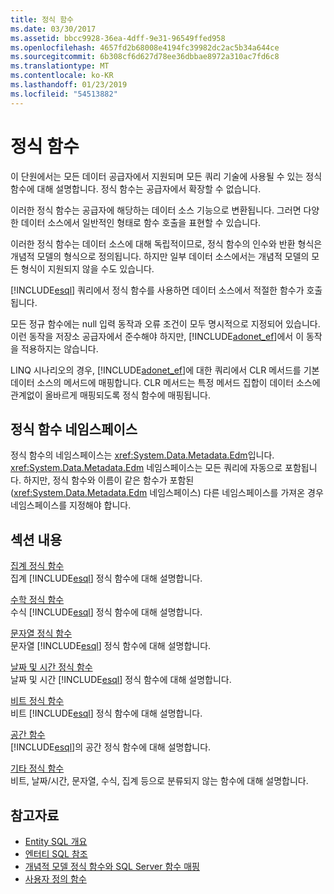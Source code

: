 ```yaml
---
title: 정식 함수
ms.date: 03/30/2017
ms.assetid: bbcc9928-36ea-4dff-9e31-96549ffed958
ms.openlocfilehash: 4657fd2b68008e4194fc39982dc2ac5b34a644ce
ms.sourcegitcommit: 6b308cf6d627d78ee36dbbae8972a310ac7fd6c8
ms.translationtype: MT
ms.contentlocale: ko-KR
ms.lasthandoff: 01/23/2019
ms.locfileid: "54513882"
---
```

# <a name="canonical-functions"></a>정식 함수
이 단원에서는 모든 데이터 공급자에서 지원되며 모든 쿼리 기술에 사용될 수 있는 정식 함수에 대해 설명합니다. 정식 함수는 공급자에서 확장할 수 없습니다.  
  
 이러한 정식 함수는 공급자에 해당하는 데이터 소스 기능으로 변환됩니다. 그러면 다양한 데이터 소스에서 일반적인 형태로 함수 호출을 표현할 수 있습니다.  
  
 이러한 정식 함수는 데이터 소스에 대해 독립적이므로, 정식 함수의 인수와 반환 형식은 개념적 모델의 형식으로 정의됩니다. 하지만 일부 데이터 소스에서는 개념적 모델의 모든 형식이 지원되지 않을 수도 있습니다.  
  
 [!INCLUDE[esql](../../../../../../includes/esql-md.md)] 쿼리에서 정식 함수를 사용하면 데이터 소스에서 적절한 함수가 호출됩니다.  
  
 모든 정규 함수에는 null 입력 동작과 오류 조건이 모두 명시적으로 지정되어 있습니다. 이런 동작을 저장소 공급자에서 준수해야 하지만, [!INCLUDE[adonet_ef](../../../../../../includes/adonet-ef-md.md)]에서 이 동작을 적용하지는 않습니다.  
  
 LINQ 시나리오의 경우, [!INCLUDE[adonet_ef](../../../../../../includes/adonet-ef-md.md)]에 대한 쿼리에서 CLR 메서드를 기본 데이터 소스의 메서드에 매핑합니다. CLR 메서드는 특정 메서드 집합이 데이터 소스에 관계없이 올바르게 매핑되도록 정식 함수에 매핑됩니다.  
  
## <a name="canonical-functions-namespace"></a>정식 함수 네임스페이스  
 정식 함수의 네임스페이스는 <xref:System.Data.Metadata.Edm>입니다. <xref:System.Data.Metadata.Edm> 네임스페이스는 모든 쿼리에 자동으로 포함됩니다. 하지만, 정식 함수와 이름이 같은 함수가 포함된(<xref:System.Data.Metadata.Edm> 네임스페이스) 다른 네임스페이스를 가져온 경우 네임스페이스를 지정해야 합니다.  
  
## <a name="in-this-section"></a>섹션 내용  
 [집계 정식 함수](../../../../../../docs/framework/data/adonet/ef/language-reference/aggregate-canonical-functions.md)  
 집계 [!INCLUDE[esql](../../../../../../includes/esql-md.md)] 정식 함수에 대해 설명합니다.  
  
 [수학 정식 함수](../../../../../../docs/framework/data/adonet/ef/language-reference/math-canonical-functions.md)  
 수식 [!INCLUDE[esql](../../../../../../includes/esql-md.md)] 정식 함수에 대해 설명합니다.  
  
 [문자열 정식 함수](../../../../../../docs/framework/data/adonet/ef/language-reference/string-canonical-functions.md)  
 문자열 [!INCLUDE[esql](../../../../../../includes/esql-md.md)] 정식 함수에 대해 설명합니다.  
  
 [날짜 및 시간 정식 함수](../../../../../../docs/framework/data/adonet/ef/language-reference/date-and-time-canonical-functions.md)  
 날짜 및 시간 [!INCLUDE[esql](../../../../../../includes/esql-md.md)] 정식 함수에 대해 설명합니다.  
  
 [비트 정식 함수](../../../../../../docs/framework/data/adonet/ef/language-reference/bitwise-canonical-functions.md)  
 비트 [!INCLUDE[esql](../../../../../../includes/esql-md.md)] 정식 함수에 대해 설명합니다.  
  
 [공간 함수](../../../../../../docs/framework/data/adonet/ef/language-reference/spatial-functions.md)  
 [!INCLUDE[esql](../../../../../../includes/esql-md.md)]의 공간 정식 함수에 대해 설명합니다.  
  
 [기타 정식 함수](../../../../../../docs/framework/data/adonet/ef/language-reference/other-canonical-functions.md)  
 비트, 날짜/시간, 문자열, 수식, 집계 등으로 분류되지 않는 함수에 대해 설명합니다.  
  
## <a name="see-also"></a>참고자료
- [Entity SQL 개요](../../../../../../docs/framework/data/adonet/ef/language-reference/entity-sql-overview.md)
- [엔터티 SQL 참조](../../../../../../docs/framework/data/adonet/ef/language-reference/entity-sql-reference.md)
- [개념적 모델 정식 함수와 SQL Server 함수 매핑](../../../../../../docs/framework/data/adonet/ef/conceptual-model-canonical-to-sql-server-functions-mapping.md)
- [사용자 정의 함수](../../../../../../docs/framework/data/adonet/ef/language-reference/user-defined-functions-entity-sql.md)
